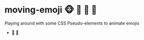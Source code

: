 # moving-emoji :monkey_face: :hear_no_evil: :see_no_evil: :speak_no_evil:
 Playing around with some CSS Pseudo-elements to animate emojis

  - :evergreen_tree: :eyes:


